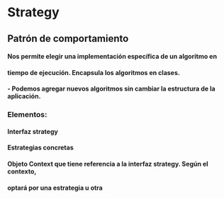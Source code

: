 # Strategy
## Patrón de comportamiento
#### Nos permite elegir una implementación específica de un algoritmo en 
#### tiempo de ejecución. Encapsula los algoritmos en clases.

#### - Podemos agregar nuevos algoritmos sin cambiar la estructura de la aplicación.

### Elementos:
#### Interfaz strategy
#### Estrategias concretas
#### Objeto Context que tiene referencia a la interfaz strategy. Según el contexto,
#### optará por una estrategia u otra
